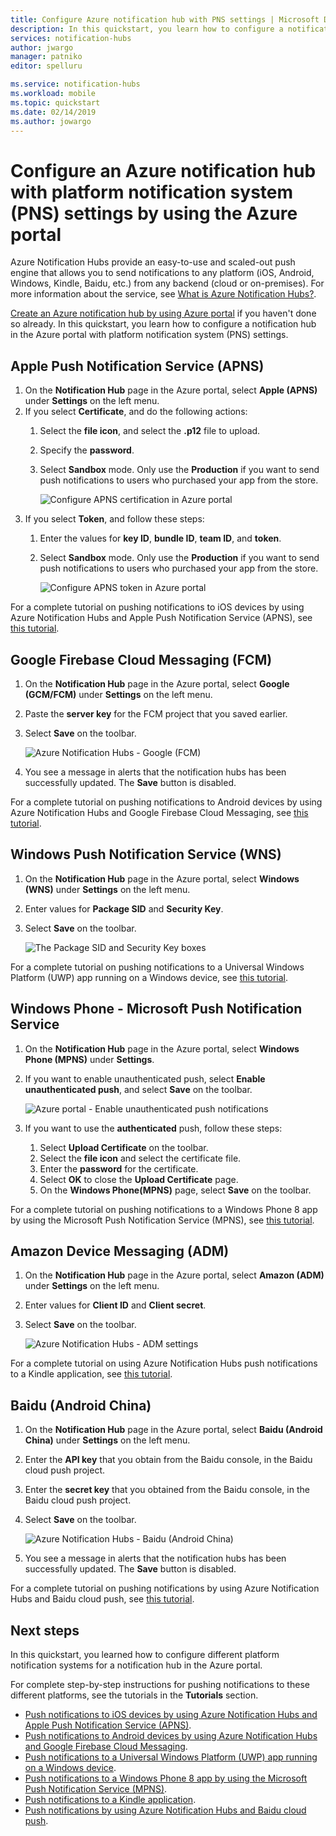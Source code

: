 ```yaml
---
title: Configure Azure notification hub with PNS settings | Microsoft Docs
description: In this quickstart, you learn how to configure a notification hub in the Azure portal with platform notification system (PNS) settings.
services: notification-hubs
author: jwargo
manager: patniko
editor: spelluru

ms.service: notification-hubs
ms.workload: mobile
ms.topic: quickstart
ms.date: 02/14/2019
ms.author: jowargo
---
```


# Configure an Azure notification hub with platform notification system (PNS) settings by using the Azure portal 
Azure Notification Hubs provide an easy-to-use and scaled-out push engine that allows you to send notifications to any platform (iOS, Android, Windows, Kindle, Baidu, etc.) from any backend (cloud or on-premises). For more information about the service, see [What is Azure Notification Hubs?](notification-hubs-push-notification-overview.md).

[Create an Azure notification hub by using Azure portal](create-notification-hub-portal.md) if you haven't done so already. In this quickstart, you learn how to configure a notification hub in the Azure portal with platform notification system (PNS) settings.

## Apple Push Notification Service (APNS)
1. On the **Notification Hub** page in the Azure portal, select **Apple (APNS)** under **Settings** on the left menu.
2. If you select **Certificate**, and do the following actions:
    1. Select the **file icon**, and select the **.p12** file to upload. 
    2. Specify the **password**.
    3. Select **Sandbox** mode. Only use the **Production** if you want to send push notifications to users who purchased your app from the store.

        ![Configure APNS certification in Azure portal](./media/notification-hubs-ios-get-started/notification-hubs-apple-config-cert.png)
3. If you select **Token**, and follow these steps: 
    1. Enter the values for **key ID**, **bundle ID**, **team ID**, and **token**.
    2. Select **Sandbox** mode. Only use the **Production** if you want to send push notifications to users who purchased your app from the store.

        ![Configure APNS token in Azure portal](./media/notification-hubs-ios-get-started/notification-hubs-apple-config-token.png)

For a complete tutorial on pushing notifications to iOS devices by using Azure Notification Hubs and Apple Push Notification Service (APNS), see [this tutorial](notification-hubs-ios-apple-push-notification-apns-get-started.md).

## Google Firebase Cloud Messaging (FCM)
1. On the **Notification Hub** page in the Azure portal, select **Google (GCM/FCM)** under **Settings** on the left menu. 
2. Paste the **server key** for the FCM project that you saved earlier. 
3. Select **Save** on the toolbar. 

    ![Azure Notification Hubs - Google (FCM)](./media/notification-hubs-android-push-notification-google-fcm-get-started/fcm-server-key.png)
4. You see a message in alerts that the notification hubs has been successfully updated. The **Save** button is disabled. 

For a complete tutorial on pushing notifications to Android devices by using Azure Notification Hubs and Google Firebase Cloud Messaging, see [this tutorial](notification-hubs-android-push-notification-google-fcm-get-started.md).

## Windows Push Notification Service (WNS)
1. On the **Notification Hub** page in the Azure portal, select **Windows (WNS)** under **Settings** on the left menu.
2. Enter values for **Package SID** and **Security Key**.
3. Select **Save** on the toolbar.

    ![The Package SID and Security Key boxes](./media/notification-hubs-windows-store-dotnet-get-started/notification-hub-configure-wns.png)


For a complete tutorial on pushing notifications to a Universal Windows Platform (UWP) app running on a Windows device, see [this tutorial](notification-hubs-windows-store-dotnet-get-started-wns-push-notification.md).

## Windows Phone - Microsoft Push Notification Service
1. On the **Notification Hub** page in the Azure portal, select **Windows Phone (MPNS)** under **Settings**.
2. If you want to enable unauthenticated push, select **Enable unauthenticated push**, and select **Save** on the toolbar.

    ![Azure portal - Enable unauthenticated push notifications](./media/notification-hubs-windows-phone-get-started/azure-portal-unauth.png)
3. If you want to use the **authenticated** push, follow these steps:
    1. Select **Upload Certificate** on the toolbar.
    2. Select the **file icon** and select the certificate file.
    3. Enter the **password** for the certificate. 
    4. Select **OK** to close the **Upload Certificate** page. 
    5. On the **Windows Phone(MPNS)** page, select **Save** on the toolbar.

For a complete tutorial on pushing notifications to a Windows Phone 8 app by using the Microsoft Push Notification Service (MPNS), see [this tutorial](notification-hubs-windows-mobile-push-notifications-mpns.md).
      
## Amazon Device Messaging (ADM)
1. On the **Notification Hub** page in the Azure portal, select **Amazon (ADM)** under **Settings** on the left menu.
2. Enter values for **Client ID** and **Client secret**.
3. Select **Save** on the toolbar.
    
    ![Azure Notification Hubs - ADM settings](./media/notification-hubs-kindle-get-started/notification-hub-adm-settings.png)

For a complete tutorial on using Azure Notification Hubs push notifications to a Kindle application, see [this tutorial](notification-hubs-kindle-amazon-adm-push-notification.md).

## Baidu (Android China)
1. On the **Notification Hub** page in the Azure portal, select **Baidu (Android China)** under **Settings** on the left menu. 
2. Enter the **API key** that you obtain from the Baidu console, in the Baidu cloud push project. 
3. Enter the **secret key** that you obtained from the Baidu console, in the Baidu cloud push project. 
4. Select **Save** on the toolbar. 

    ![Azure Notification Hubs - Baidu (Android China)](./media/notification-hubs-baidu-get-started/AzureNotificationServicesBaidu.png)
4. You see a message in alerts that the notification hubs has been successfully updated. The **Save** button is disabled. 

For a complete tutorial on pushing notifications by using Azure Notification Hubs and Baidu cloud push, see [this tutorial](notification-hubs-baidu-china-android-notifications-get-started.md).

## Next steps
In this quickstart, you learned how to configure different platform notification systems for a notification hub in the Azure portal. 

For complete step-by-step instructions for pushing notifications to these different platforms, see the tutorials in the **Tutorials** section.

- [Push notifications to iOS devices by using Azure Notification Hubs and Apple Push Notification Service (APNS)](notification-hubs-ios-apple-push-notification-apns-get-started.md).
- [Push notifications to Android devices by using Azure Notification Hubs and Google Firebase Cloud Messaging](notification-hubs-android-push-notification-google-fcm-get-started.md).
- [Push notifications to a Universal Windows Platform (UWP) app running on a Windows device](notification-hubs-windows-store-dotnet-get-started-wns-push-notification.md).
- [Push notifications to a Windows Phone 8 app by using the Microsoft Push Notification Service (MPNS)](notification-hubs-windows-mobile-push-notifications-mpns.md).
- [Push notifications to a Kindle application](notification-hubs-kindle-amazon-adm-push-notification.md).
- [Push notifications by using Azure Notification Hubs and Baidu cloud push](notification-hubs-baidu-china-android-notifications-get-started.md).
